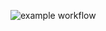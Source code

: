 ![example workflow](https://github.com/MishinS/my-first-repository/actions/workflows/hello-world.yml)
